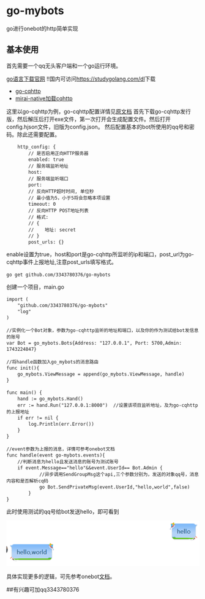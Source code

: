 # go-mybots

go进行onebot的http简单实现

## 基本使用
首先需要一个qq无头客户端和一个go运行环境。

[go语言下载官网](https://golang.org/)  !!国内可访问<https://studygolang.com/dl>下载

+ [go-cqhttp](https://github.com/Mrs4s/go-cqhttp)
+ [mirai-native加载cqhttp](https://github.com/iTXTech/mirai-native)

这里以go-cqhttp为例，go-cqhttp配置详情见[原文档](https://github.com/Mrs4s/go-cqhttp/blob/master/docs/config.md)
首先下载go-cqhttp发行版，然后解压后打开exe文件，第一次打开会生成配置文件。然后打开config.hjson文件，旧版为config.json。
然后配置基本的bot所使用的qq号和密码。除此还需要配置。
```
    http_config: {
        // 是否启用正向HTTP服务器
        enabled: true
        // 服务端监听地址
        host: 
        // 服务端监听端口
        port: 
        // 反向HTTP超时时间, 单位秒
        // 最小值为5，小于5将会忽略本项设置
        timeout: 0
        // 反向HTTP POST地址列表
        // 格式: 
        // {
        //    地址: secret
        // }
        post_urls: {}
```

enable设置为true，host和port是go-cqhttp所监听的ip和端口，post_url为go-cqhttp事件上报地址,注意post_urls填写格式。

`go get github.com/3343780376/go-mybots`

创建一个项目，main.go

```
import (
	"github.com/3343780376/go-mybots"
	"log"
)

//实例化一个Bot对象，参数为go-cqhttp监听的地址和端口，以及你的作为测试给bot发信息的账号
var Bot = go_mybots.Bots{Address: "127.0.0.1", Port: 5700,Admin: 1743224847}

//将handle函数加入go_mybots的消息路由
func init(){
    go_mybots.ViewMessage = append(go_mybots.ViewMessage, handle)
}

func main() {
	hand := go_mybots.Hand()
	err := hand.Run("127.0.0.1:8000")  //设置该项目监听地址，及为go-cqhttp的上报地址
	if err != nil {
		log.Println(err.Error())
	}
}

//event参数为上报的消息，详情可参考onebot文档
func handle(event go-mybots.events){
    //判断消息为hello且发送消息的账号为测试账号
    if event.Message=="hello"&&event.UserId== Bot.Admin {
            //异步调用SendGroupMsg这个api,三个参数分别为，发送的对象qq号，消息内容和是否解析cq码
    		go Bot.SendPrivateMsg(event.UserId,"hello,world",false)
    	}
}
```

此时使用测试的qq号给bot发送hello，即可看到

<img src="https://github.com/3343780376/go-mybots/blob/master/test1.png" />

具体实现更多的逻辑，可先参考onebot[文档](https://github.com/howmanybots/onebot)。

##有兴趣可加qq3343780376
